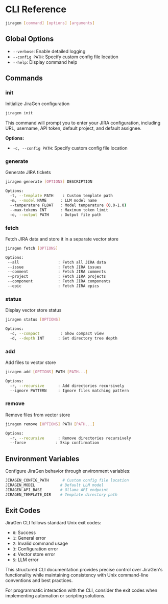 # CLI Reference

```bash
jiragen [command] [options] [arguments]
```

## Global Options

- `--verbose`: Enable detailed logging
- `--config PATH`: Specify custom config file location
- `--help`: Display command help

## Commands

### init

Initialize JiraGen configuration

```bash
jiragen init
```

This command will prompt you to enter your JIRA configuration, including URL, username, API token, default project, and default assignee.

**Options:**
- `-c, --config PATH`: Specify custom config file location

### generate

Generate JIRA tickets

```bash
jiragen generate [OPTIONS] DESCRIPTION

Options:
  -t, --template PATH    : Custom template path
  -m, --model NAME      : LLM model name
  --temperature FLOAT   : Model temperature (0.0-1.0)
  --max-tokens INT      : Maximum token limit
  -o, --output PATH     : Output file path
```

### fetch

Fetch JIRA data and store it in a separate vector store

```bash
jiragen fetch [OPTIONS]

Options:
 --all                 : Fetch all JIRA data
 --issue               : Fetch JIRA issues
 --comment             : Fetch JIRA comments
 --project             : Fetch JIRA projects
 --component           : Fetch JIRA components
 --epic                : Fetch JIRA epics
```

### status

Display vector store status

```bash
jiragen status [OPTIONS]

Options:
  -c, --compact         : Show compact view
  -d, --depth INT      : Set directory tree depth
```

### add

Add files to vector store

```bash
jiragen add [OPTIONS] PATH [PATH...]

Options:
  -r, --recursive      : Add directories recursively
  --ignore PATTERN     : Ignore files matching pattern
```

### remove

Remove files from vector store

```bash
jiragen remove [OPTIONS] PATH [PATH...]

Options:
  -r, --recursive      : Remove directories recursively
  --force             : Skip confirmation
```

## Environment Variables

Configure JiraGen behavior through environment variables:

```bash
JIRAGEN_CONFIG_PATH      # Custom config file location
JIRAGEN_MODEL           # Default LLM model
JIRAGEN_API_BASE        # Ollama API endpoint
JIRAGEN_TEMPLATE_DIR    # Template directory path
```

## Exit Codes

JiraGen CLI follows standard Unix exit codes:

- `0`: Success
- `1`: General error
- `2`: Invalid command usage
- `3`: Configuration error
- `4`: Vector store error
- `5`: LLM error

This structured CLI documentation provides precise control over JiraGen's functionality while maintaining consistency with Unix command-line conventions and best practices.

For programmatic interaction with the CLI, consider the exit codes when implementing automation or scripting solutions.
